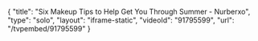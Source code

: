 {
    "title": "Six Makeup Tips to Help Get You Through Summer - Nurberxo",
    "type": "solo",
    "layout": "iframe-static",
    "videoId": "91795599",
    "url": "\/tvpembed\/91795599"
}